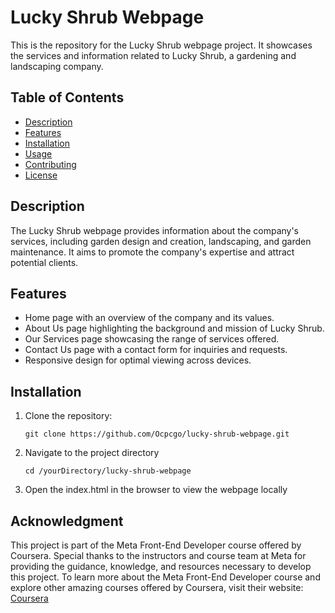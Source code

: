 # Lucky Shrub Webpage

This is the repository for the Lucky Shrub webpage project. It showcases the services and information related to Lucky Shrub, a gardening and landscaping company.

## Table of Contents
- [Description](#description)
- [Features](#features)
- [Installation](#installation)
- [Usage](#usage)
- [Contributing](#contributing)
- [License](#license)

## Description

The Lucky Shrub webpage provides information about the company's services, including garden design and creation, landscaping, and garden maintenance. It aims to promote the company's expertise and attract potential clients.

## Features

- Home page with an overview of the company and its values.
- About Us page highlighting the background and mission of Lucky Shrub.
- Our Services page showcasing the range of services offered.
- Contact Us page with a contact form for inquiries and requests.
- Responsive design for optimal viewing across devices.

## Installation

1. Clone the repository:
   ```
   git clone https://github.com/Ocpcgo/lucky-shrub-webpage.git
   ```
2. Navigate to the project directory
   ```
   cd /yourDirectory/lucky-shrub-webpage
   ```
3. Open the index.html in the browser to view the webpage locally

## Acknowledgment

This project is part of the Meta Front-End Developer course offered by Coursera. Special thanks to the instructors and course team at Meta for providing the guidance, knowledge, and resources necessary to develop this project.
To learn more about the Meta Front-End Developer course and explore other amazing courses offered by Coursera, visit their website: [Coursera](https://www.coursera.org/)
